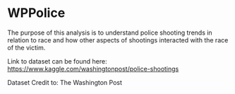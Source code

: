 # WPPolice
 The purpose of this analysis is to understand police shooting trends in relation to race and how other aspects of shootings interacted with the race of the victim.

Link to dataset can be found here: https://www.kaggle.com/washingtonpost/police-shootings

Dataset Credit to: The Washington Post
